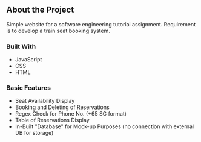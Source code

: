 ## About the Project

Simple website for a software engineering tutorial assignment. Requirement is to develop a train seat booking system.

### Built With
* JavaScript
* CSS
* HTML

### Basic Features
* Seat Availability Display
* Booking and Deleting of Reservations
* Regex Check for Phone No. (+65 SG format)
* Table of Reservations Display 
* In-Built "Database" for Mock-up Purposes (no connection with external DB for storage)
